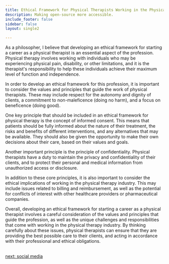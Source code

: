 ```yaml
---
title: Ethical Framework for Physical Therapists Working in the Physical Therapy  Industry
description: Making open-source more accessible.
include_footer: false
sidebar: false
layout: single2

---
```


<p>
As a philosopher, I believe that developing an ethical framework for starting a career as a physical therapist is an essential aspect of the profession. Physical therapy involves working with individuals who may be experiencing physical pain, disability, or other limitations, and it is the therapist's responsibility to help these individuals achieve their maximum level of function and independence.

In order to develop an ethical framework for this profession, it is important to consider the values and principles that guide the work of physical therapists. These may include respect for the autonomy and dignity of clients, a commitment to non-maleficence (doing no harm), and a focus on beneficence (doing good).

One key principle that should be included in an ethical framework for physical therapy is the concept of informed consent. This means that patients should be fully informed about the nature of their treatment, the risks and benefits of different interventions, and any alternatives that may be available. They should also be given the opportunity to make their own decisions about their care, based on their values and goals.

Another important principle is the principle of confidentiality. Physical therapists have a duty to maintain the privacy and confidentiality of their clients, and to protect their personal and medical information from unauthorized access or disclosure.

In addition to these core principles, it is also important to consider the ethical implications of working in the physical therapy industry. This may include issues related to billing and reimbursement, as well as the potential for conflicts of interest with other healthcare providers or pharmaceutical companies.

Overall, developing an ethical framework for starting a career as a physical therapist involves a careful consideration of the values and principles that guide the profession, as well as the unique challenges and responsibilities that come with working in the physical therapy industry. By thinking carefully about these issues, physical therapists can ensure that they are providing the best possible care to their clients, and acting in accordance with their professional and ethical obligations.

<br>
<a href="https://workdojos.com/physicaltherapist/social">next: social media</a>
</p>